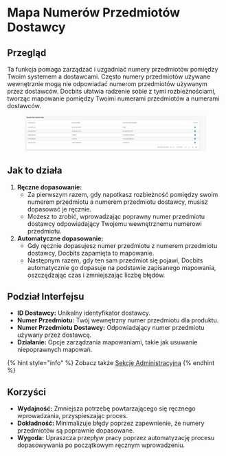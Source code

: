 # Mapa Numerów Przedmiotów Dostawcy

## **Przegląd**

Ta funkcja pomaga zarządzać i uzgadniać numery przedmiotów pomiędzy Twoim systemem a dostawcami. Często numery przedmiotów używane wewnętrznie mogą nie odpowiadać numerom przedmiotów używanym przez dostawców. Docbits ułatwia radzenie sobie z tymi rozbieżnościami, tworząc mapowanie pomiędzy Twoimi numerami przedmiotów a numerami dostawców.

<figure><img src="../../.gitbook/assets/supplier-item-number-map.png" alt=""><figcaption></figcaption></figure>

## **Jak to działa**

1. **Ręczne dopasowanie:**
   * Za pierwszym razem, gdy napotkasz rozbieżność pomiędzy swoim numerem przedmiotu a numerem przedmiotu dostawcy, musisz dopasować je ręcznie.
   * Możesz to zrobić, wprowadzając poprawny numer przedmiotu dostawcy odpowiadający Twojemu wewnętrznemu numerowi przedmiotu.
2. **Automatyczne dopasowanie:**
   * Gdy ręcznie dopasujesz numer przedmiotu z numerem przedmiotu dostawcy, Docbits zapamięta to mapowanie.
   * Następnym razem, gdy ten sam przedmiot się pojawi, Docbits automatycznie go dopasuje na podstawie zapisanego mapowania, oszczędzając czas i zmniejszając liczbę błędów.

## **Podział Interfejsu**

* **ID Dostawcy:** Unikalny identyfikator dostawcy.
* **Numer Przedmiotu:** Twój wewnętrzny numer przedmiotu dla produktu.
* **Numer Przedmiotu Dostawcy:** Odpowiadający numer przedmiotu używany przez dostawcę.
* **Działanie:** Opcje zarządzania mapowaniami, takie jak usuwanie niepoprawnych mapowań.

{% hint style="info" %}
Zobacz także [Sekcję Administracyjną](../../admin-section/)
{% endhint %}

## **Korzyści**

* **Wydajność:** Zmniejsza potrzebę powtarzającego się ręcznego wprowadzania, przyspieszając proces.
* **Dokładność:** Minimalizuje błędy poprzez zapewnienie, że numery przedmiotów są poprawnie dopasowane.
* **Wygoda:** Upraszcza przepływ pracy poprzez automatyzację procesu dopasowywania po początkowym ręcznym wprowadzeniu.
